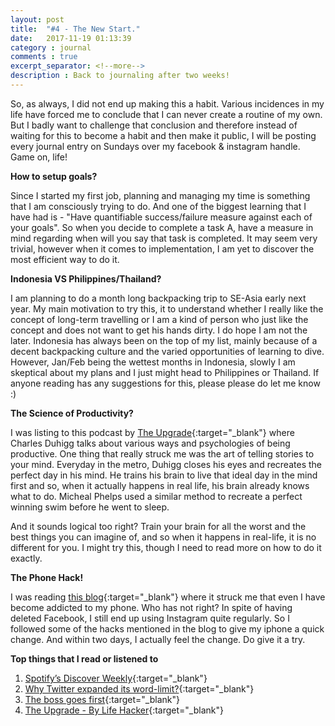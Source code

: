 ```yaml
---
layout: post
title:  "#4 - The New Start."
date:   2017-11-19 01:13:39
category : journal
comments : true
excerpt_separator: <!--more-->
description : Back to journaling after two weeks!
---
```

So, as always, I did not end up making this a habit. Various incidences in my life have forced me to conclude that I can never create a routine of my own. But I badly want to challenge that conclusion and therefore instead of waiting for this to become a habit and then make it public, I will be posting every journal entry on Sundays over my facebook & instagram handle. Game on, life!

<!--more-->

__How to setup goals?__

Since I started my first job, planning and managing my time is something that I am consciously trying to do. And one of the biggest learning that I have had is - "Have quantifiable success/failure measure against each of your goals". So when you decide to complete a task A, have a measure in mind regarding when will you say that task is completed. It may seem very trivial, however when it comes to implementation, I am yet to discover the most efficient way to do it.  

__Indonesia VS Philippines/Thailand?__

I am planning to do a month long backpacking trip to SE-Asia early next year. My main motivation to try this, it to understand whether I really like the concept of long-term travelling or I am a kind of person who just like the concept and does not want to get his hands dirty. I do hope I am not the later. Indonesia has always been on the top of my list, mainly because of a decent backpacking culture and the varied opportunities of learning to dive. However, Jan/Feb being the wettest months in Indonesia, slowly I am skeptical about my plans and I just might head to Philippines or Thailand. If anyone reading has any suggestions for this, please please do let me know :)

__The Science of Productivity?__

I was listing to this podcast by [The Upgrade](https://lifehacker.com/charles-duhigg-on-self-motivation-mental-models-and-g-1793445660){:target="_blank"} where Charles Duhigg talks about various ways and psychologies of being productive. One thing that really struck me was the art of telling stories to your mind. Everyday in the metro, Duhigg closes his eyes and recreates the perfect day in his mind. He trains his brain to live that ideal day in the mind first and so, when it actually happens in real life, his brain already knows what to do. Micheal Phelps used a similar method to recreate a perfect winning swim before he went to sleep.

And it sounds logical too right? Train your brain for all the worst and the best things you can imagine of, and so when it happens in real-life, it is no different for you. I might try this, though I need to read more on how to do it exactly.

__The Phone Hack!__

I was reading [this blog](https://betterhumans.coach.me/a-phone-setup-that-will-make-you-more-mindful-1c5d8be7e661?source=rss----7038e003d060---4){:target="_blank"} where it struck me that even I have become addicted to my phone. Who has not right? In spite of having deleted Facebook, I still end up using Instagram quite regularly. So I followed some of the hacks mentioned in the blog to give my iphone a quick change. And within two days, I actually feel the change. Do give it a try.


__Top things that I read or listened to__
1. [Spotify’s Discover Weekly](https://hackernoon.com/spotifys-discover-weekly-how-machine-learning-finds-your-new-music-19a41ab76efe){:target="_blank"}
2. [Why Twitter expanded its word-limit?](https://blog.twitter.com/engineering/en_us/topics/insights/2017/Our-Discovery-of-Cramming.html?utm_campaign=Data%2BElixir&utm_medium=email&utm_source=Data_Elixir_157){:target="_blank"}
3. [The boss goes first](http://sethgodin.typepad.com/seths_blog/2017/11/the-boss-goes-first.html){:target="_blank"}
4. [The Upgrade - By Life Hacker](https://lifehacker.com/charles-duhigg-on-self-motivation-mental-models-and-g-1793445660){:target="_blank"}

